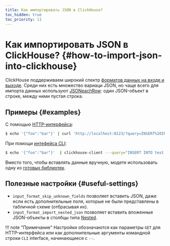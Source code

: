 ```yaml
---
title: Как импортировать JSON в ClickHouse?
toc_hidden: true
toc_priority: 11
---
```


# Как импортировать JSON в ClickHouse? {#how-to-import-json-into-clickhouse}

ClickHouse поддерживаем широкий спектр [форматов данных на входе и выходе](../../interfaces/formats.md). Среди них есть множество вариаци JSON, но чаще всего для импорта данных используют [JSONeachRow](../../interfaces/formats.md#jsoneachrow): один JSON-объект в строке, между ними пустая строка.

## Примеры {#examples}

С помощью [HTTP-интерфейса](../../interfaces/http.md):

``` bash
$ echo '{"foo":"bar"}' | curl 'http://localhost:8123/?query=INSERT%20INTO%20test%20FORMAT%20JSONEachRow' --data-binary @-
```

При помощи [интефейса CLI](../../interfaces/cli.md):

``` bash
$ echo '{"foo":"bar"}'  | clickhouse-client ---query="INSERT INTO test FORMAT JSONEachRow"
```

Вместо того, чтобы вставлять данные вручную, модете использовать одну из [готовых библиотек](../../interfaces/index.md).

## Полезные настройки {#useful-settings}

-   `input_format_skip_unknown_fields` позволяет вставить JSON, даже если есть дополнительные поля, которые не были представлены в табличной схеме (отбрасывая их).
-   `input_format_import_nested_json` позволяет вставить вложенные JSON-объекты в столбцы типа [Nested](../../sql-reference/data-types/nested-data-structures/nested.md).

!!! note "Примечание"
    Настройки обозначаются как параметры `GET` для HTTP-интерфейса или как дополнительные аргументы командной строки `CLI` interface, начинающиеся с `--`.
